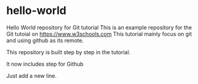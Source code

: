 # hello-world
Hello World repository for Git tutorial
This is an example repository for the Git tutoial on https://www.w3schools.com
This tutorial mainly focus on git and using github as its remote.

This repository is built step by step in the tutorial.

It now includes step for Github

Just add a new line.
